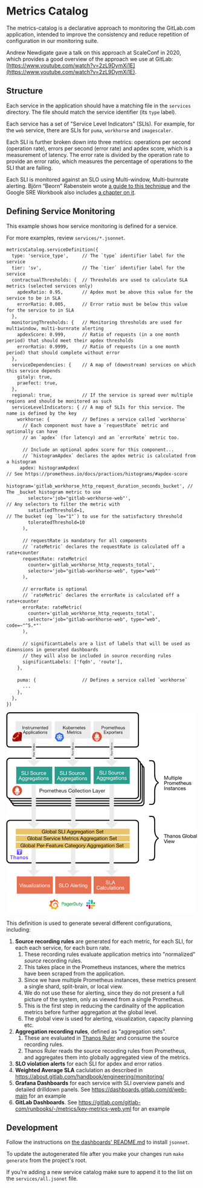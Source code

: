 # Metrics Catalog

The metrics-catalog is a declarative approach to monitoring the GitLab.com application, intended to improve the consistency and
reduce repetition of configuration in our monitoring suite.

Andrew Newdigate gave a talk on this approach at ScaleConf in 2020, which provides a good overview of the approach we use at GitLab: [https://www.youtube.com/watch?v=2zL9DymXi1E](https://www.youtube.com/watch?v=2zL9DymXi1E).

## Structure

Each service in the application should have a matching file in the `services`
directory. The file should match the service identifier (its `type` label).

Each service has a set of "Service Level Indicators" (SLIs). For example, for the `web` service,
there are SLIs for `puma`, `workhorse` and `imagescaler`.

Each SLI is further broken down into three metrics: operations per second (operation rate), errors per second (error rate) and apdex score, which is a measurement of latency. The error rate is divided by the operation rate to provide an error ratio, which measures the percentage of operations to the SLI that are failing.

Each SLI is monitored against an SLO using Multi-window, Multi-burnrate alerting. Björn “Beorn” Rabenstein wrote [a guide to this technique](https://developers.soundcloud.com/blog/alerting-on-slos) and the Google SRE Workbook also includes [a chapter on it](https://sre.google/workbook/alerting-on-slos/).

## Defining Service Monitoring

This example shows how service monitoring is defined for a service.

For more examples, review `services/*.jsonnet`.

```jsonnet
metricsCatalog.serviceDefinition({
  type: 'service_type',     // The `type` identifier label for the service
  tier: 'sv',               // The `tier` identifier label for the service
  contractualThresholds: {  // Thresholds are used to calculate SLA metrics (selected services only)
    apdexRatio: 0.95,       // Apdex must be above this value for the service to be in SLA
    errorRatio: 0.005,      // Error ratio must be below this value for the service to in SLA
  },
  monitoringThresholds: {   // Monitoring thresholds are used for multiwindow, multi-burnrate alerting
    apdexScore: 0.999,      // Ratio of requests (in a one month period) that should meet their apdex thresholds
    errorRatio: 0.9999,     // Ratio of requests (in a one month period) that should complete without error
  },
  serviceDependencies: {    // A map of (downstream) services on which this service depends
    gitaly: true,
    praefect: true,
  },
  regional: true,           // If the service is spread over multiple regions and should be monitored as such
  serviceLevelIndicators: { // A map of SLIs for this service. The name is defined by the key
    workhorse: {            // Defines a service called `workhorse`
      // Each component must have a `requestRate` metric and optionally can have
      // an `apdex` (for latency) and an `errorRate` metric too.

      // Include an optional apdex score for this component...
      // `histogramApdex` declares the apdex metric is calculated from a histogram
     apdex: histogramApdex(                                                // See https://prometheus.io/docs/practices/histograms/#apdex-score
        histogram='gitlab_workhorse_http_request_duration_seconds_bucket', // The _bucket histogram metric to use
        selector='job="gitlab-workhorse-web"',                             // Any selectors to filter the metric with
        satisfiedThreshold=1,                                              // The bucket (eg `le="1"`) to use for the satisfactory threshold
        toleratedThreshold=10
      ),

      // requestRate is mandatory for all components
      // `rateMetric` declares the requestRate is calculated off a rate+counter
      requestRate: rateMetric(
        counter='gitlab_workhorse_http_requests_total',
        selector='job="gitlab-workhorse-web", type="web"'
      ),

      // errorRate is optional
      // `rateMetric` declares the errorRate is calculated off a rate+counter
      errorRate: rateMetric(
        counter='gitlab_workhorse_http_requests_total',
        selector='job="gitlab-workhorse-web", type="web", code=~"^5.*"'
      ),

      // significantLabels are a list of labels that will be used as dimensions in generated dashboards
      // they will also be included in source recording rules
      significantLabels: ['fqdn', 'route'],
    },

    puma: {                 // Defines a service called `workhorse`
      ...
    },
  },
})
```

![aggregation sets diagram](img/metrics-overview.png)

This definition is used to generate several different configurations, including:

1. **Source recording rules** are generated for each metric, for each SLI, for each each service, for each burn rate.
   1. These recording rules evaluate application metrics into "normalized" _source_ recording rules.
   1. This takes place in the Prometheus instances, where the metrics have been scraped from the application.
   1. Since we have multiple Prometheus instances, these metrics present a single shard, split-brain, or local view.
   1. We do not use these for alerting, since they do not present a full picture of the system, only as viewed from a single Prometheus.
   1. This is the first step in reducing the cardinality of the application metrics before further aggregation at the global level.
   1. The global view is used for alerting, visualization, capacity planning etc.
1. **Aggregation recording rules**, defined as "aggregation sets".
   1. These are evaluated in [Thanos Ruler](https://github.com/thanos-io/thanos/blob/master/docs/components/rule.md) and consume the source recording rules.
   1. Thanos Ruler reads the source recording rules from Prometheus, and aggregates them into globally aggregated view of the metrics.
1. **SLO violation alerts** for each SLI for apdex and error ratios
1. **Weighted Average SLA** caclulation as described in https://about.gitlab.com/handbook/engineering/monitoring/
1. **Grafana Dashboards** for each service with SLI overview panels and detailed drilldown panels. See https://dashboards.gitlab.com/d/web-main for an example
1. **GitLab Dashboards**. See https://gitlab.com/gitlab-com/runbooks/-/metrics/key-metrics-web.yml for an example

## Development

Follow the instructions on
[the dashboards' README.md](../dashboards/README.md#local-development) to
install `jsonnet`.

To update the autogenerated file after you make your changes run
`make generate` from the project's root.

If you're adding a new service catalog make sure to append it to the list on the
`services/all.jsonet` file.
